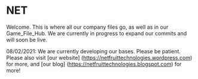 # NET
Welcome. This is where all our company files go, as well as in our Game_File_Hub. We are currently in progress to expand our commits and will soon be live.

08/02/2021: We are currently developing our bases. Please be patient. Please also visit [our website] (https://netfruittechnologies.wordpress.com) for more, and [our blog] (https://netfruittechnologies.blogspot.com) for more!
